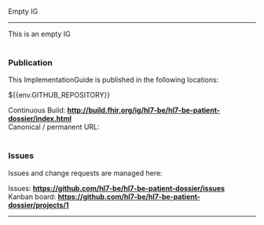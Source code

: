 Empty IG



---
This is an empty IG
<br> </br>
###
### Publication
This ImplementationGuide is published in the following locations:

${{env.GITHUB_REPOSITORY}}

Continuous Build: __http://build.fhir.org/ig/hl7-be/hl7-be-patient-dossier/index.html__  
Canonical / permanent URL: 
<br> </br>

### Issues
Issues and change requests are managed here:  

Issues:  __https://github.com/hl7-be/hl7-be-patient-dossier/issues__  
Kanban board:  __https://github.com/hl7-be/hl7-be-patient-dossier/projects/1__  

---
 
